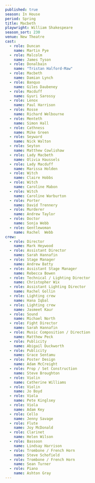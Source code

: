```yaml
---
published: true
season: In House
period: Spring
title: Macbeth
playwright: William Shakespeare
season_sort: 230
venue: New Theatre
cast:
  - role: Duncan
    name: Martin Pye
  - role: Malcolm
    name: James Tyson
  - role: Donalbain
    name: "Tristan Halford-Maw"
  - role: Macbeth
    name: Damian Lynch
  - role: Banquo
    name: Giles Daubeney
  - role: Macduff
    name: Gyuri Sarossy
  - role: Lenox
    name: Paul Harrison
  - role: Rosse
    name: Richard Welbourne
  - role: Menteth
    name: Simon Hall
  - role: Cathness
    name: Mike Green
  - role: Seyward
    name: Nick Walton
  - role: Seyton
    name: Matthew Cowlishaw
  - role: Lady Macbeth
    name: Olivia Haussels
  - role: Lady Macduff
    name: Marissa Holden
  - role: Witch
    name: Claire Hobbs
  - role: Witch
    name: Caroline Mabon
  - role: Witch
    name: Caroline Warburton
  - role: Porter
    name: David Trennery
  - role: Murderer
    name: Andrew Taylor
  - role: Doctor
    name: Sonja Webb
  - role: Gentlewoman
    name: Rachel  Webb
crew:
  - role: Director
    name: Mark Heywood
  - role: Assistant Director
    name: Sarah Hannafin
  - role: Stage Manager
    name: Andrew Batty
  - role: Assistant Stage Manager
    name: Rebecca Bowen
  - role: Technical / Lighting Director
    name: Christopher Wix
  - role: Assistant Lighting Director
    name: Rachel Gollin
  - role: Lighting crew
    name: Hana Iqbal
  - role: Lighting crew
    name: Jasmeet Kaur
  - role: Sound
    name: Michael North
  - role: Fight Director
    name: Sarah Hannafin
  - role: Music Composition / Direction
    name: Matthew Peck
  - role: Publicity
    name: Abigail Duckworth
  - role: Publicity
    name: Grace Sentamu
  - role: Poster Design
    name: Adam McCreight
  - role: Prop / Set Construction
    name: Steve Broughton
  - role: Violin
    name: Catherine Williams
  - role: Violin
    name: Jo Boyd
  - role: Viola
    name: Pete Kinglsey
  - role: Viola
    name: Adam Key
  - role: Cello
    name: Jenny Savage
  - role: Flute
    name: Joy McDonald
  - role: Clarinet
    name: Helen Wilson
  - role: Bassoon
    name: Lindsay Harrison
  - role: Trombone / French Horn
    name: Steve Schofield
  - role: Trombone / French Horn
    name: Sean Turner
  - role: Piano
    name: Ashton Gray
---
```


